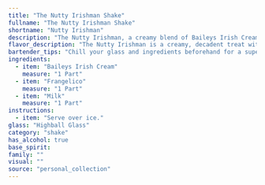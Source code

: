 ```yaml
---
title: "The Nutty Irishman Shake"
fullname: "The Nutty Irishman Shake"
shortname: "Nutty Irishman"
description: "The Nutty Irishman, a creamy blend of Baileys Irish Cream, Frangelico, and milk, falls into the **creamy cocktail family**. It's likely a modern invention, combining popular Irish and Italian liqueurs for a rich, nutty, and decadent treat. "
flavor_description: "The Nutty Irishman is a creamy, decadent treat with a balanced sweetness.  The Baileys provides a smooth, rich Irish cream base, while the Frangelico adds a distinct hazelnut and vanilla note.  A touch of milk mellows the sweetness and adds a velvety texture, creating a comforting and luxurious experience.  Think of a warm, nutty hug in a glass. "
bartender_tips: "Chill your glass and ingredients beforehand for a super smooth, refreshing drink. Use high-quality Irish Cream and Frangelico for the best flavor. Shake vigorously with ice to ensure proper emulsification and a creamy texture.  Don't over-shake, as you want the drink to be thick, not watery. Garnish with a chocolate shavings or a sprinkle of cinnamon for an extra touch of indulgence. "
ingredients:
  - item: "Baileys Irish Cream"
    measure: "1 Part"
  - item: "Frangelico"
    measure: "1 Part"
  - item: "Milk"
    measure: "1 Part"
instructions:
  - item: "Serve over ice."
glass: "Highball Glass"
category: "shake"
has_alcohol: true
base_spirit:
family: ""
visual: ""
source: "personal_collection"
---
```


